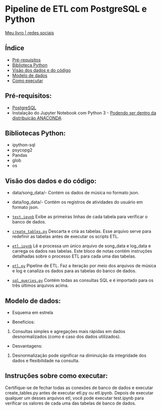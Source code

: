 # Pipeline de ETL com PostgreSQL e Python

[Meu livro | redes sociais](https://linktr.ee/karinacasola)

## Índice

* [Pré-requisitos](#Pré-requisitos)
* [Biblioteca Python ](#Bibliotecas-Python)
* [Visão dos dados e do código](#Visão-dos-dados-e-do-código)
* [Modelo de dados](#Modelo-de-dados)
* [Como executar](#Instruções-sobre-como-executar)

## Pré-requisitos:

*  [PostgreSQL ]( https://www.postgresql.org/download/)
*  Instalação do Jupyter Notebook com Python 3 - [Podendo ser dentro da distribuição ANACONDA](https://www.anaconda.com/products/individual-d)


## Bibliotecas Python:

* ipython-sql
* psycopg2
* Pandas
* glob
* os


## Visão dos dados e do código:

*    data/song_data/- Contém os dados de música no formato json.
*    data/log_data/- Contém os registros de atividades do usuário em formato json. 
*    [`test.ipynb`](test.ipynb) Exibe as primeiras linhas de cada tabela para verificar o banco de dados.
*    [`create_tables.py`](create_tables.py) Descarta e cria as tabelas. Esse arquivo serve para redefinir as tabelas antes de executar os scripts ETL.

*    [`etl.ipynb`](etl.ipynb) Lê e processa um único arquivo de song_data e log_data e carrega os dados nas tabelas. Este bloco de notas contém instruções detalhadas sobre o processo ETL para cada uma das tabelas.

*    [`etl.py`](etl.py) Pipeline de ETL. Faz a iteração por meio dos arquivos de música e log e canaliza os dados para as tabelas do banco de dados.

*    [`sql_queries.py`](sql_queries.py) Contém todas as consultas SQL e é importado para os três últimos arquivos acima.


## Modelo de dados:

* Esquema em estrela

* Benefícios:

1. Consultas simples e agregações mais rápidas em dados desnormalizados (como é caso dos dados utilizados).


* Desvantagens:

1. Desnormalização pode significar na diminuição da integridade dos dados e flexibilidade na consulta.


## Instruções sobre como executar:

Certifique-se de fechar todas as conexões de banco de dados e executar create_tables.py antes de executar etl.py ou etl.ipynb.  Depois de executar qualquer um desses arquivos etl, você pode executar test.ipynb para verificar os valores de cada uma das tabelas de banco de dados.








